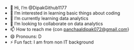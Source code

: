 - 👋 Hi, I’m @DipakGithub1177
- 👀 I’m interested in learning basic things about coding
- 🌱 I’m currently learning data analytics 
- 💞️ I’m looking to collaborate on data analytics
- 📫 How to reach me {con panchaaldipak072@gmail.com}
- 😄 Pronouns: D
- ⚡ Fun fact: I am from non IT background

<!---
DipakGithub1177/DipakGithub1177 is a ✨ special ✨ repository because its `README.md` (this file) appears on your GitHub profile.
You can click the Preview link to take a look at your changes.
--->

